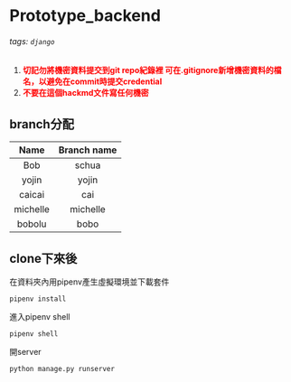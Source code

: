 # Prototype_backend
###### tags: `django`
1. <font color="red">**切記勿將機密資料提交到git repo紀錄裡
可在.gitignore新增機密資料的檔名，以避免在commit時提交credential**</font>
2. <font color="red">**不要在這個hackmd文件寫任何機密**</font>
## branch分配

|   Name   | Branch name |
|:--------:|:-----------:|
|   Bob    |    schua    |
|  yojin   |    yojin    |
|  caicai  |     cai     |
| michelle |  michelle   |
|  bobolu  |    bobo     |
## clone下來後
在資料夾內用pipenv產生虛擬環境並下載套件
```bash=
pipenv install
```
進入pipenv shell
```bash=
pipenv shell
```
開server
```bash=
python manage.py runserver
```